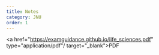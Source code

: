 ```yaml
---
title: Notes
category: JNU
order: 1
---
```


<a href="https://examguidance.github.io/life_sciences.pdf"  type="application/pdf"/ target="_blank">PDF</a>
